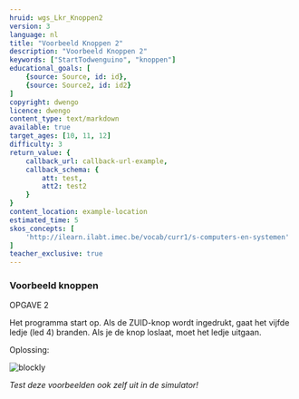 ```yaml
---
hruid: wgs_Lkr_Knoppen2
version: 3
language: nl
title: "Voorbeeld Knoppen 2"
description: "Voorbeeld Knoppen 2"
keywords: ["StartTodwenguino", "knoppen"]
educational_goals: [
    {source: Source, id: id}, 
    {source: Source2, id: id2}
]
copyright: dwengo
licence: dwengo
content_type: text/markdown
available: true
target_ages: [10, 11, 12]
difficulty: 3
return_value: {
    callback_url: callback-url-example,
    callback_schema: {
        att: test,
        att2: test2
    }
}
content_location: example-location
estimated_time: 5
skos_concepts: [
    'http://ilearn.ilabt.imec.be/vocab/curr1/s-computers-en-systemen'
]
teacher_exclusive: true
---
```


### Voorbeeld knoppen

OPGAVE 2

Het programma start op. Als de ZUID-knop wordt ingedrukt, gaat het vijfde ledje (led 4) branden. Als je de knop loslaat, moet het ledje uitgaan.

Oplossing:

![blockly](@learning-object/KNOPwgs2/nl/3)

*Test deze voorbeelden ook zelf uit in de simulator!*